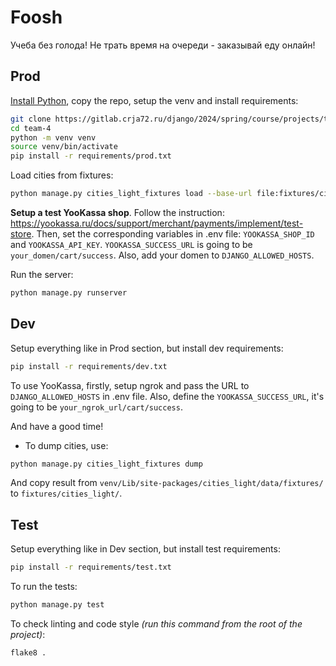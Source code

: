 # Foosh
Учеба без голода!
Не трать время на очереди - заказывай еду онлайн!

## Prod

[Install Python](https://www.python.org/downloads/), copy the repo, setup the venv and install requirements:

```bash
git clone https://gitlab.crja72.ru/django/2024/spring/course/projects/team-4.git
cd team-4
python -m venv venv
source venv/bin/activate
pip install -r requirements/prod.txt
```

Load cities from fixtures:

```bash
python manage.py cities_light_fixtures load --base-url file:fixtures/cities_light/
```

**Setup a test YooKassa shop**. Follow the instruction: https://yookassa.ru/docs/support/merchant/payments/implement/test-store. Then, set the corresponding variables in .env file: `YOOKASSA_SHOP_ID` and `YOOKASSA_API_KEY`. `YOOKASSA_SUCCESS_URL` is going to be `your_domen/cart/success`. Also, add your domen to `DJANGO_ALLOWED_HOSTS`.

Run the server:

```bash
python manage.py runserver
```

## Dev

Setup everything like in Prod section, but install dev requirements:

```bash
pip install -r requirements/dev.txt
```

To use YooKassa, firstly, setup ngrok and pass the URL to `DJANGO_ALLOWED_HOSTS` in .env file. Also, define the `YOOKASSA_SUCCESS_URL`, it's going to be `your_ngrok_url/cart/success`.

And have a good time!

- To dump cities, use:

```bash
python manage.py cities_light_fixtures dump
```

And copy result from `venv/Lib/site-packages/cities_light/data/fixtures/` to `fixtures/cities_light/`.

## Test

Setup everything like in Dev section, but install test requirements:

```bash
pip install -r requirements/test.txt
```

To run the tests:

```bash
python manage.py test
```

To check linting and code style *(run this command from the root of the project)*:

```bash
flake8 .
```
